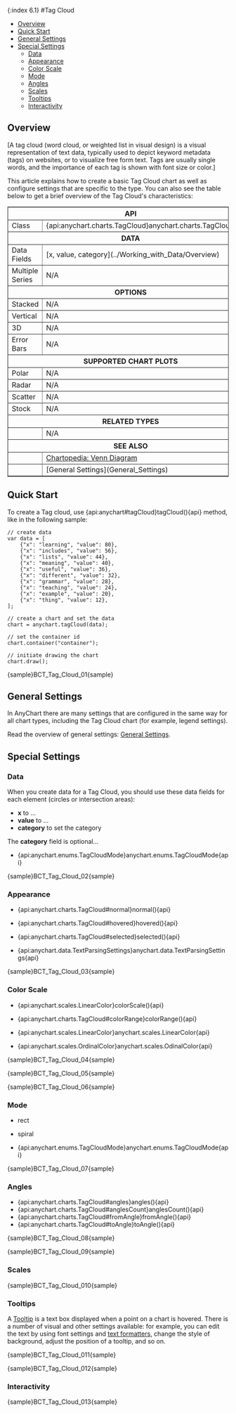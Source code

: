 {:index 6.1}
#Tag Cloud

* [Overview](#overview)
* [Quick Start](#quick_start)
* [General Settings](#general_settings)
* [Special Settings](#special_settings)
  * [Data](#data)
  * [Appearance](#appearance)
  * [Color Scale](#color_scale)
  * [Mode](#mode)
  * [Angles](#angles)
  * [Scales](#scales)
  * [Tooltips](#tooltips)
  * [Interactivity](#interactivity)

## Overview

[A tag cloud (word cloud, or weighted list in visual design) is a visual representation of text data, typically used to depict keyword metadata (tags) on websites, or to visualize free form text. Tags are usually single words, and the importance of each tag is shown with font size or color.]

This article explains how to create a basic Tag Cloud chart as well as configure settings that are specific to the type. You can also see the table below to get a brief overview of the Tag Cloud's characteristics:

<table border="1" class="seriesTABLE">
<tr><th colspan=2>API</th></tr>
<tr><td>Class</td><td>{api:anychart.charts.TagCloud}anychart.charts.TagCloud{api}</td></tr>
<tr><th colspan=2>DATA</th></tr>
<tr><td>Data Fields</td><td>[x, value, category](../Working_with_Data/Overview)</td></tr>
<tr><td>Multiple Series</td><td>N/A</td></tr>
<tr><th colspan=2>OPTIONS</th></tr>
<tr><td>Stacked</td><td>N/A</td></tr>
<tr><td>Vertical</td><td>N/A</td></tr>
<tr><td>3D</td><td>N/A</td></tr>
<tr><td>Error Bars</td><td>N/A</td></tr>
<tr><th colspan=2>SUPPORTED CHART PLOTS</th></tr>
<tr><td>Polar</td><td>N/A</td></tr>
<tr><td>Radar</td><td>N/A</td></tr>
<tr><td>Scatter</td><td>N/A</td></tr>
<tr><td>Stock</td><td>N/A</td></tr>
<tr><th colspan=2>RELATED TYPES</th></tr>
<tr><td></td><td>N/A</td></tr>
<tr><th colspan=2>SEE ALSO</th></tr>
<tr><td></td><td><a href="http://www.anychart.com/chartopedia/chart-types/tag-cloud-chart/" target="_blank">Chartopedia: Venn Diagram</a></td></tr>
<tr><td></td><td>[General Settings](General_Settings)</td></tr>
</table>

## Quick Start

To create a Tag cloud, use {api:anychart#tagCloud}tagCloud(){api} method, like in the following sample:

```
// create data
var data = [
    {"x": "learning", "value": 80},
    {"x": "includes", "value": 56},
    {"x": "lists", "value": 44},
    {"x": "meaning", "value": 40},
    {"x": "useful", "value": 36},
    {"x": "different", "value": 32},
    {"x": "grammar", "value": 28},
    {"x": "teaching", "value": 24},
    {"x": "example", "value": 20},
    {"x": "thing", "value": 12},
];

// create a chart and set the data
chart = anychart.tagCloud(data);

// set the container id
chart.container("container");

// initiate drawing the chart
chart.draw();
```

{sample}BCT\_Tag\_Cloud\_01{sample}

## General Settings

In AnyChart there are many settings that are configured in the same way for all chart types, including the Tag Cloud chart (for example, legend settings).

Read the overview of general settings: [General Settings](General_Settings).

## Special Settings

### Data

When you create data for a Tag Cloud, you should use these data fields for each element (circles or intersection areas):

* **x** to ...
* **value** to ...
* **category** to set the category

The **category** field is optional...

* {api:anychart.enums.TagCloudMode}anychart.enums.TagCloudMode{api}

{sample}BCT\_Tag\_Cloud\_02{sample}

### Appearance

* {api:anychart.charts.TagCloud#normal}normal(){api}
* {api:anychart.charts.TagCloud#hovered}hovered(){api}
* {api:anychart.charts.TagCloud#selected}selected(){api}

* {api:anychart.data.TextParsingSettings}anychart.data.TextParsingSettings{api}

{sample}BCT\_Tag\_Cloud\_03{sample}

### Color Scale

* {api:anychart.scales.LinearColor}colorScale(){api}
* {api:anychart.charts.TagCloud#colorRange}colorRange(){api}

* {api:anychart.scales.LinearColor}anychart.scales.LinearColor{api}
* {api:anychart.scales.OrdinalColor}anychart.scales.OdinalColor{api}

{sample}BCT\_Tag\_Cloud\_04{sample}

{sample}BCT\_Tag\_Cloud\_05{sample}

{sample}BCT\_Tag\_Cloud\_06{sample}

### Mode

* rect
* spiral

* {api:anychart.enums.TagCloudMode}anychart.enums.TagCloudMode{api}

{sample}BCT\_Tag\_Cloud\_07{sample}

### Angles

* {api:anychart.charts.TagCloud#angles}angles(){api}
* {api:anychart.charts.TagCloud#anglesCount}anglesCount(){api}
* {api:anychart.charts.TagCloud#fromAngle}fromAngle(){api}
* {api:anychart.charts.TagCloud#toAngle}toAngle(){api}

{sample}BCT\_Tag\_Cloud\_08{sample}

{sample}BCT\_Tag\_Cloud\_09{sample}

### Scales

{sample}BCT\_Tag\_Cloud\_010{sample}

### Tooltips

A [Tooltip](../Common_Settings/Tooltip) is a text box displayed when a point on a chart is hovered. There is a number of visual and other settings available: for example, you can edit the text by using font settings and [text formatters](../Common_Settings/Text_Formatters), change the style of background, adjust the position of a tooltip, and so on.

{sample}BCT\_Tag\_Cloud\_011{sample}

{sample}BCT\_Tag\_Cloud\_012{sample}

### Interactivity

{sample}BCT\_Tag\_Cloud\_013{sample}